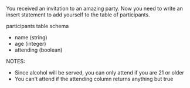 You received an invitation to an amazing party. Now you need to write an insert statement to add yourself to the table of participants.

participants table schema
- name (string)
- age (integer)
- attending (boolean)

NOTES:
- Since alcohol will be served, you can only attend if you are 21 or older
- You can't attend if the attending column returns anything but true
